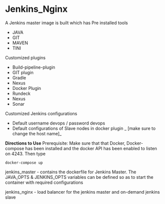 # Jenkins_Nginx

A Jenkins master image is built which has 
Pre installed tools
* JAVA
* GIT
* MAVEN
* TINI

Customized plugins 
* Build-pipeline-plugin
* GIT plugin
* Gradle
* Nexus
* Docker Plugin
* Rundeck
* Nexus
* Sonar

Customized Jenkins configurations 

* Default username devops / password devops 
* Default configurations of Slave nodes in docker plugin _ [make sure to change the host name]_

**Directions to Use**
Prerequisite: Make sure that that Docker, Docker-compose has been installed and the docker API has been enabled to listen on 4243. Then type

`docker-compose up`

jenkins_master - contains the dockerfile for Jenkins Master. The JAVA_OPTS & JENKINS_OPTS variables can be defined so as to start the container with required configurations 

jenkins_nginx - load balancer for the jenkins master and on-demand jenkins slave 
